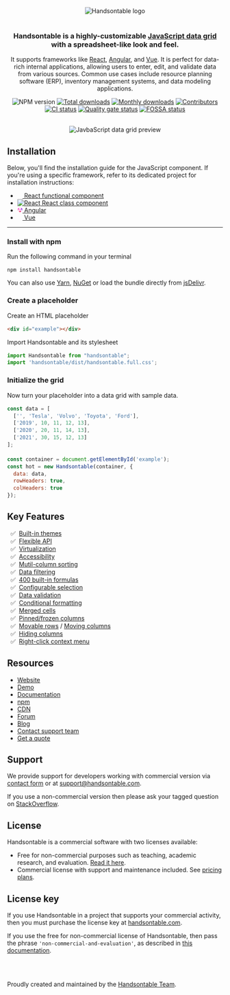 <div align="center">
  <br><br>
  <picture>
    <source media="(prefers-color-scheme: dark)" srcset="https://github.com/handsontable/handsontable/blob/feature/dev-issue-2137/resources/handsontable-logo-white.svg?raw=true"/>
    <source media="(prefers-color-scheme: light)" srcset="https://github.com/handsontable/handsontable/blob/feature/dev-issue-2137/resources/handsontable-logo-black.svg?raw=true"/>
    <img width="400" alt="Handsontable logo" src="https://github.com/handsontable/handsontable/blob/feature/dev-issue-2137/resources/handsontable-logo-black.svg?raw=true"/>
  </picture>
  <br><br>
  <h3>Handsontable is a highly-customizable <a href="https://handsontable/docs/javascript-data-grid" target="_blank">JavaScript data grid</a> with a spreadsheet-like look and feel.</h3>
  <p>
    It supports frameworks like 
    <a href="https://github.com/handsontable/handsontable/tree/master/wrappers/react-wrapper" target="_blank">React</a>, 
    <a href="https://github.com/handsontable/handsontable/tree/master/wrappers/angular" target="_blank">Angular</a>, and 
    <a href="https://github.com/handsontable/handsontable/tree/master/wrappers/vue" target="_blank">Vue</a>. 
    It is perfect for data-rich internal applications, allowing users to enter, edit, and validate data from various sources. Common use cases include resource planning software (ERP), inventory management systems, and data modeling applications.
  </p>
  
  ![NPM version](https://img.shields.io/npm/v/handsontable)
  [![Total downloads](https://img.shields.io/npm/dt/handsontable.svg)](https://npmjs.com/package/handsontable)
  [![Monthly downloads](https://img.shields.io/npm/dm/handsontable.svg)](https://npmjs.com/package/handsontable)
  [![Contributors](https://img.shields.io/github/contributors/handsontable/handsontable)](https://npmjs.com/package/handsontable)
  [![CI status](https://github.com/handsontable/handsontable/actions/workflows/test.yml/badge.svg?branch=master)](https://github.com/handsontable/handsontable/actions/workflows/test.yml?query=branch%3Amaster)
  [![Quality gate status](https://sonarcloud.io/api/project_badges/measure?project=handsontable_handsontable&metric=alert_status)](https://sonarcloud.io/dashboard?id=handsontable_handsontable)
  [![FOSSA status](https://app.fossa.io/api/projects/git%2Bgithub.com%2Fhandsontable%2Fhandsontable.svg?type=shield)](https://app.fossa.io/projects/git%2Bgithub.com%2Fhandsontable%2Fhandsontable?ref=badge_shield)

  <br>
  <picture>
    <source media="(prefers-color-scheme: dark)" srcset="https://github.com/handsontable/handsontable/blob/feature/dev-issue-2137/resources/handsontable-preview-dark-theme.png?raw=true"/>
    <source media="(prefers-color-scheme: light)" srcset="https://github.com/handsontable/handsontable/blob/feature/dev-issue-2137/resources/handsontable-preview-light-theme.png?raw=true"/>
    <img width="760" alt="JavbaScript data grid preview" src="https://github.com/handsontable/handsontable/blob/feature/dev-issue-2137/resources/handsontable-preview-light-theme.png?raw=true"/>
  </picture>
</div>

<div id="installation">

  ## Installation
  Below, you'll find the installation guide for the JavaScript component. If you're using a specific framework, refer to its dedicated project for installation instructions:
  
  - <a href="https://github.com/handsontable/handsontable/tree/master/wrappers/react-wrapper"><img src="https://raw.githubusercontent.com/handsontable/handsontable/develop/resources/icons/react-icon.svg" width="12" height="12"> React functional component</a>
  - <a href="https://github.com/handsontable/handsontable/tree/master/wrappers/react"><img src="https://raw.githubusercontent.com/handsontable/handsontable/develop/resources/icons/react-icon.svg" width="12" height="12" alt="React"> React class component</a>
  - <a href="https://github.com/handsontable/handsontable/tree/master/wrappers/angular"><img src="https://raw.githubusercontent.com/handsontable/handsontable/develop/resources/icons/angular-icon.svg" width="12" height="12" alt="Angular"> Angular</a>
  - <a href="https://github.com/handsontable/handsontable/tree/master/wrappers/vue3"><img src="https://raw.githubusercontent.com/handsontable/handsontable/develop/resources/icons/vue-icon.svg" width="12" height="12"> Vue</a>
  ---
  
  ### Install with npm
  
  Run the following command in your terminal
  ```
  npm install handsontable
  ```
  
  You can also use [Yarn](https://yarnpkg.com/package/handsontable), [NuGet](https://www.nuget.org/packages/Handsontable) or load the bundle directly from [jsDelivr](https://jsdelivr.com/package/npm/handsontable).
  
  ### Create a placeholder
  
  Create an HTML placeholder
  
  ```html
  <div id="example"></div>
  ```
  
  Import Handsontable and its stylesheet
  ```js
  import Handsontable from "handsontable";
  import 'handsontable/dist/handsontable.full.css';
  ```
  
  ### Initialize the grid
  
  Now turn your placeholder into a data grid with sample data.
  ```js
  const data = [
    ['', 'Tesla', 'Volvo', 'Toyota', 'Ford'],
    ['2019', 10, 11, 12, 13],
    ['2020', 20, 11, 14, 13],
    ['2021', 30, 15, 12, 13]
  ];
  
  const container = document.getElementById('example');
  const hot = new Handsontable(container, {
    data: data,
    rowHeaders: true,
    colHeaders: true
  });
  ```
</div>

## Key Features

&nbsp;&nbsp;✅&nbsp; [Built-in themes](https://handsontable.com/docs/javascript-data-grid/themes/) <br>
&nbsp;&nbsp;✅&nbsp; [Flexible API](https://handsontable.com/docs/javascript-data-grid/api/) <br>
&nbsp;&nbsp;✅&nbsp; [Virtualization](https://handsontable.com/docs/javascript-data-grid/row-virtualization/) <br>
&nbsp;&nbsp;✅&nbsp; [Accessibility](https://handsontable.com/docs/javascript-data-grid/accessibility/) <br>
&nbsp;&nbsp;✅&nbsp; [Mutil-column sorting](https://handsontable.com/docs/javascript-data-grid/rows-sorting/) <br>
&nbsp;&nbsp;✅&nbsp; [Data filtering](https://handsontable.com/docs/javascript-data-grid/column-filter/) <br>
&nbsp;&nbsp;✅&nbsp; [400 built-in formulas](https://handsontable.com/docs/javascript-data-grid/formula-calculation/) <br>
&nbsp;&nbsp;✅&nbsp; [Configurable selection](https://handsontable.com/docs/javascript-data-grid/selection/) <br>
&nbsp;&nbsp;✅&nbsp; [Data validation](https://handsontable.com/docs/javascript-data-grid/cell-validator/) <br>
&nbsp;&nbsp;✅&nbsp; [Conditional formatting](https://handsontable.com/docs/javascript-data-grid/conditional-formatting/) <br>
&nbsp;&nbsp;✅&nbsp; [Merged cells](https://handsontable.com/docs/javascript-data-grid/merge-cells/) <br>
&nbsp;&nbsp;✅&nbsp; [Pinned/frozen columns](https://handsontable.com/docs/javascript-data-grid/column-freezing/) <br>
&nbsp;&nbsp;✅&nbsp; [Movable rows](https://handsontable.com/docs/javascript-data-grid/row-moving/) / [Moving columns](https://handsontable.com/docs/javascript-data-grid/column-moving/) <br>
&nbsp;&nbsp;✅&nbsp; [Hiding columns](https://handsontable.com/docs/javascript-data-grid/column-hiding/) <br>
&nbsp;&nbsp;✅&nbsp; [Right-click context menu](https://handsontable.com/docs/javascript-data-grid/context-menu/) <br>

## Resources

- [Website](https://handsontable.com)
- [Demo](https://handsontable.com/demo)
- [Documentation](https://handsontable.com/docs)
- [npm](https://www.npmjs.com/package/handsontable)
- [CDN](https://www.jsdelivr.com/package/npm/handsontable)
- [Forum](https://forum.handsontable.com/)
- [Blog](https://handsontable.com/blog)
- [Contact support team](https://handsontable.com/contact)
- [Get a quote](https://handsontable.com/get-a-quote)

## Support

We provide support for developers working with commercial version via [contact form](https://handsontable.com/contact?category=technical_support)</a> or at support@handsontable.com.

If you use a non-commercial version then please ask your tagged question on [StackOverflow](https://stackoverflow.com/questions/tagged/handsontable).

## License

Handsontable is a commercial software with two licenses available:

- Free for non-commercial purposes such as teaching, academic research, and evaluation. [Read it here](https://github.com/handsontable/handsontable/blob/master/handsontable-non-commercial-license.pdf).
- Commercial license with support and maintenance included. See [pricing plans](https://handsontable.com/pricing).

## License key

If you use Handsontable in a project that supports your commercial activity, then you must purchase the license key at [handsontable.com](https://handsontable.com/pricing).

If you use the free for non-commercial license of Handsontable, then pass the phrase `'non-commercial-and-evaluation'`, as described in [this documentation](https://handsontable.com/docs/license-key/).

<br>
<br>

Proudly created and maintained by the [Handsontable Team](https://handsontable.com/team).
